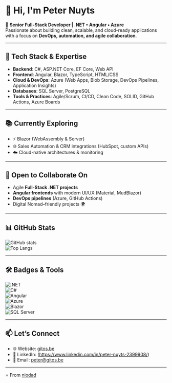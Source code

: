 # 👋 Hi, I'm Peter Nuyts  

🚀 **Senior Full-Stack Developer | .NET • Angular • Azure**  
Passionate about building clean, scalable, and cloud-ready applications with a focus on **DevOps, automation, and agile collaboration**.  

---

## 🔧 Tech Stack & Expertise  
- **Backend**: C#, ASP.NET Core, EF Core, Web API  
- **Frontend**: Angular, Blazor, TypeScript, HTML/CSS  
- **Cloud & DevOps**: Azure (Web Apps, Blob Storage, DevOps Pipelines, Application Insights)  
- **Databases**: SQL Server, PostgreSQL  
- **Tools & Practices**: Agile/Scrum, CI/CD, Clean Code, SOLID, GitHub Actions, Azure Boards  

---

## 📚 Currently Exploring  
- ⚡ Blazor (WebAssembly & Server)  
- 🌐 Sales Automation & CRM integrations (HubSpot, custom APIs)  
- ☁️ Cloud-native architectures & monitoring  

---

## 🤝 Open to Collaborate On  
- Agile **Full-Stack .NET projects**  
- **Angular frontends** with modern UI/UX (Material, MudBlazor)  
- **DevOps pipelines** (Azure, GitHub Actions)  
- Digital Nomad–friendly projects 🌍  

---

## 📊 GitHub Stats  

![GitHub stats](https://github-readme-stats.vercel.app/api?username=niodad&show_icons=true&theme=radical)  
![Top Langs](https://github-readme-stats.vercel.app/api/top-langs/?username=niodad&layout=compact&theme=radical)  

---

## 🛠️ Badges & Tools  
![.NET](https://img.shields.io/badge/.NET-512BD4?style=for-the-badge&logo=dotnet&logoColor=white)  
![C#](https://img.shields.io/badge/C%23-239120?style=for-the-badge&logo=c-sharp&logoColor=white)  
![Angular](https://img.shields.io/badge/Angular-DD0031?style=for-the-badge&logo=angular&logoColor=white)  
![Azure](https://img.shields.io/badge/Microsoft_Azure-0089D6?style=for-the-badge&logo=microsoft-azure&logoColor=white)  
![Blazor](https://img.shields.io/badge/Blazor-5C2D91?style=for-the-badge&logo=blazor&logoColor=white)  
![SQL Server](https://img.shields.io/badge/SQL_Server-CC2927?style=for-the-badge&logo=microsoft-sql-server&logoColor=white)  

---

## 📫 Let’s Connect  
- 🌐 Website: [gitos.be](https://www.gitos.be)  
- 💼 LinkedIn: (https://www.linkedin.com/in/peter-nuyts-2399908/)
- 📧 Email: peter@gitos.be
---

⭐️ From [niodad](https://github.com/niodad)


